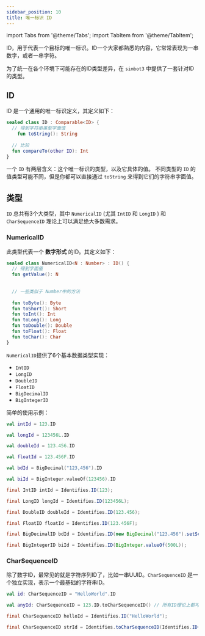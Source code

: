 ```yaml
---
sidebar_position: 10
title: 唯一标识 ID
---
```


import Tabs from '@theme/Tabs'; import TabItem from '@theme/TabItem';


ID，用于代表一个目标的唯一标识。ID一个大家都熟悉的内容，它常常表现为一串数字，或者一串字符。

为了统一在各个环境下可能存在的ID类型差异，在 `simbot3` 中提供了一套针对ID的类型。

## ID

ID 是一个通用的唯一标识定义，其定义如下：

```kotlin
sealed class ID : Comparable<ID> {
  // 得到字符串类型字面值
	fun toString(): String
  
  // 比较
  fun compareTo(other ID): Int
}
```

一个 `ID` 有两层含义：这个唯一标识的类型，以及它具体的值。
不同类型的 `ID` 的值类型可能不同，但是你都可以直接通过 `toString` 来得到它们的字符串字面值。

## 类型
`ID` 总共有3个大类型，其中 `NumericalID` (尤其 `IntID` 和 `LongID` ) 和 `CharSequenceID` 理论上可以满足绝大多数需求。

### NumericalID
此类型代表一个 **数字形式** 的ID。其定义如下：

```kotlin
sealed class NumericalID<N : Number> : ID() {
  // 得到字面值
  fun getValue(): N
  
  
  // 一些类似于 Number中的方法
  
  fun toByte(): Byte
  fun toShort(): Short
  fun toInt(): Int
  fun toLong(): Long
  fun toDouble(): Double
  fun toFloat(): Float
  fun toChar(): Char
}
```

`NumericalID`提供了6个基本数据类型实现：
- `IntID`
- `LongID`
- `DoubleID`
- `FloatID`
- `BigDecimalID`
- `BigIntegerID`

简单的使用示例：



<!-- 展示类型 -->
<Tabs groupId="code-show">
<TabItem value="Kotlin" default>

<!-- id类型 -->
<Tabs groupId="id-type">

<TabItem value="Int">

```kotlin
val intId = 123.ID
```

</TabItem>
<TabItem value="Long">

```kotlin
val longId = 123456L.ID
```

</TabItem>
<TabItem value="Double">

```kotlin
val doubleId = 123.456.ID
```

</TabItem>
<TabItem value="Float">

```kotlin
val floatId = 123.456F.ID
```

</TabItem>
<TabItem value="BigDecimal">

```kotlin
val bdId = BigDecimal("123,456").ID
```

</TabItem>
<TabItem value="BigInteger">

```kotlin
val biId = BigInteger.valueOf(123456).ID
```

</TabItem>

</Tabs>

</TabItem>
<TabItem value="Java">

<!-- id类型 -->
<Tabs groupId="id-type">

<TabItem value="Int">

```java
final IntID intId = Identifies.ID(123);
```

</TabItem>
<TabItem value="Long">

```java
final LongID longId = Identifies.ID(123456L);
```

</TabItem>
<TabItem value="Double">

```java
final DoubleID doubleId = Identifies.ID(123.456);
```

</TabItem>
<TabItem value="Float">

```java
final FloatID floatId = Identifies.ID(123.456F);
```

</TabItem>
<TabItem value="BigDecimal">

```java
final BigDecimalID bdId = Identifies.ID(new BigDecimal("123.456").setScale(1, RoundingMode.HALF_UP));
```

</TabItem>
<TabItem value="BigInteger">

```java
final BigIntegerID biId = Identifies.ID(BigInteger.valueOf(500L));
```

</TabItem>

</Tabs>

</TabItem>
</Tabs>



### CharSequenceID 
除了数字ID，最常见的就是字符序列ID了，比如一串UUID。`CharSequenceID` 是一个独立实现，表示一个最基础的字符串ID。

<Tabs groupId="code-show">
<TabItem value="Kotlin" label="Kotlin" default>

```kotlin
val id: CharSequenceID = "HelloWorld".ID

val anyId: CharSequenceID = 123.ID.toCharSequenceID() // 所有ID理论上都可以作为字符序列ID
```

</TabItem>
<TabItem value="Java" label="Java">

```java
final CharSequenceID helloId = Identifies.ID("HelloWorld");

final CharSequenceID strId = Identifies.toCharSequenceID(Identifies.ID(123));
```

</TabItem>
</Tabs>